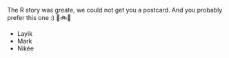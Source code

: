 The R story was greate, we could not get you a postcard. And you probably prefer this one :) 
🍅🚲🍻

* Layik
* Mark
* Nikée